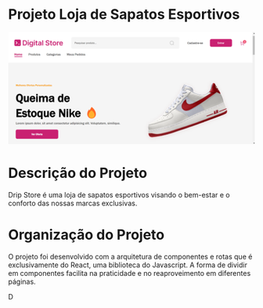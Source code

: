 # Projeto Loja de Sapatos Esportivos


<img src="../Drip_Store/public/Site.png">

# Descrição do Projeto  
Drip Store é uma loja de sapatos esportivos visando o bem-estar e o conforto das nossas marcas exclusivas. 

# Organização do Projeto
O projeto foi desenvolvido com a arquitetura de componentes e rotas que é exclusivamente do React, uma biblioteca do Javascript. A forma de dividir em componentes facilita na praticidade e no reaproveimento em diferentes páginas.

D
